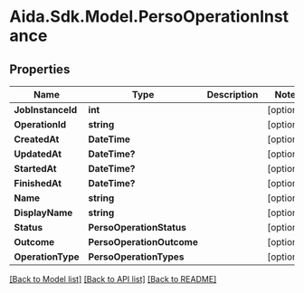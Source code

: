 # Aida.Sdk.Model.PersoOperationInstance

## Properties

Name | Type | Description | Notes
------------ | ------------- | ------------- | -------------
**JobInstanceId** | **int** |  | [optional] 
**OperationId** | **string** |  | [optional] 
**CreatedAt** | **DateTime** |  | [optional] 
**UpdatedAt** | **DateTime?** |  | [optional] 
**StartedAt** | **DateTime?** |  | [optional] 
**FinishedAt** | **DateTime?** |  | [optional] 
**Name** | **string** |  | [optional] 
**DisplayName** | **string** |  | [optional] 
**Status** | **PersoOperationStatus** |  | [optional] 
**Outcome** | **PersoOperationOutcome** |  | [optional] 
**OperationType** | **PersoOperationTypes** |  | [optional] 

[[Back to Model list]](../README.md#documentation-for-models) [[Back to API list]](../README.md#documentation-for-api-endpoints) [[Back to README]](../README.md)

